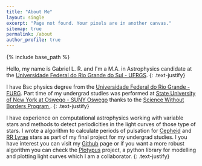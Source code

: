 ```yaml
---
title: "About Me"
layout: single
excerpt: "Page not found. Your pixels are in another canvas."
sitemap: true
permalink: /about
author_profile: true
---
```


{% include base_path %}

Hello, my name is Gabriel L. R. and I'm a M.A. in Astrophysics candidate at the [Universidade Federal do Rio Grande do Sul - UFRGS](http://www.if.ufrgs.br/posfis/index.php).
{: .text-justify}

I have Bsc physics degree from the [Universidade Federal do Rio Grande - FURG](http://furg.br). Part time of my undergrad studies was performed at [State University of New York at Oswego - SUNY Oswego](http://www.oswego.edu/) thanks to the [Science Without Borders Program ](http://www.cienciasemfronteiras.gov.br/web/csf-eng/).
{: .text-justify}

I have experience on computational astrophysics working with variable stars and methods to detect periodicities in the light curves of those type of stars. I wrote a algorithm to calculate periods of pulsation for [Cepheid](https://en.wikipedia.org/wiki/Cepheid_variable) and [RR Lyrae](https://en.wikipedia.org/wiki/RR_Lyrae) stars as part of my final project for my undergrad studies. I you have interest you can visit my [Github](https://github.com/glauffer) page or if you want a more robust algorithm you can check the [Plotypus](https://github.com/astroswego/plotypus) project, a python library for modelling and plotting light curves which I am a collaborator.
{: .text-justify}